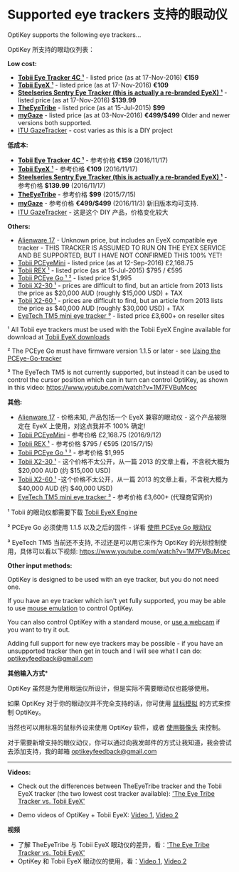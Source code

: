 Supported eye trackers
支持的眼动仪
======

OptiKey supports the following eye trackers...

OptiKey 所支持的眼动仪列表：

**Low cost:**

* [**Tobii Eye Tracker 4C ¹**](https://tobiigaming.com/eye-tracker-4c/) - listed price (as at 17-Nov-2016) **€159**
* [**Tobii EyeX ¹**](http://tobiigaming.com/product/tobii-eyex/) - listed price (as at 17-Nov-2016) **€109**
* [**Steelseries Sentry Eye Tracker (this is actually a re-branded EyeX) ¹**](https://steelseries.com/gaming-controllers/sentry-gaming-eye-tracker) - listed price (as at 17-Nov-2016) **$139.99**
* [**TheEyeTribe**](https://theeyetribe.com/order/) - listed price (as at 15-Jul-2015) **$99**
* [**myGaze**](http://www.mygaze.com/products/mygaze-n/) - listed price (as at 03-Nov-2016) **€499/$499** Older and newer versions both supported.
* [ITU GazeTracker](http://nuigroup.com/forums/viewthread/5022/) - cost varies as this is a DIY project

**低成本:**

* [**Tobii Eye Tracker 4C ¹**](https://tobiigaming.com/eye-tracker-4c/) - 参考价格  **€159** (2016/11/17)
* [**Tobii EyeX ¹**](http://tobiigaming.com/product/tobii-eyex/) - 参考价格 **€109** (2016/11/17)
* [**Steelseries Sentry Eye Tracker (this is actually a re-branded EyeX) ¹**](https://steelseries.com/gaming-controllers/sentry-gaming-eye-tracker) - 参考价格 **$139.99** (2016/11/17)
* [**TheEyeTribe**](https://theeyetribe.com/order/) - 参考价格 **$99** (2015/7/15)
* [**myGaze**](http://www.mygaze.com/products/mygaze-n/) - 参考价格 **€499/$499** (2016/11/3) 新旧版本均可支持.
* [ITU GazeTracker](http://nuigroup.com/forums/viewthread/5022/) - 这是这个 DIY 产品，价格变化较大

**Others:**

* [Alienware 17](http://www.tobii.com/group/news-media/press-releases/2016/9/alienware-creates-worlds-first-intelligent-notebook-with-tobii-eye-tracking/) - Unknown price, but includes an EyeX compatible eye tracker - THIS TRACKER IS ASSUMED TO RUN ON THE EYEX SERVICE AND BE SUPPORTED, BUT I HAVE NOT CONFIRMED THIS 100% YET!
* [Tobii PCEyeMini](https://www.tobiidynavox.co.uk/devices/Eye-Gaze-Devices/PCEye-Mini-with-Windows-Control/) - listed price (as at 12-Sep-2016) £2,168.75
* [Tobii REX ¹](http://www.tobii.com/en/eye-experience/buy/buy-rex/) - listed price (as at 15-Jul-2015) $795 / €595
* [Tobii PCEye Go ¹ ²](http://www.tobiiati-webshop.com/products/tobii-pceye-go) - listed price $1,995
* [Tobii X2-30 ¹](http://www.tobii.com/en/eye-tracking-research/global/products/hardware/tobii-x2-30-eye-tracker/) - prices are difficult to find, but an article from 2013 lists the price as $20,000 AUD (roughly $15,000 USD) + TAX
* [Tobii X2-60 ¹](http://www.tobii.com/en/eye-tracking-research/global/products/hardware/tobii-x2-60-eye-tracker/) - prices are difficult to find, but an article from 2013 lists the price as $40,000 AUD (roughly $30,000 USD) + TAX
* [EyeTech TM5 mini eye tracker ³](http://www.eyetechds.com/tm5-mini-assistive-tech.html) - listed price £3,600+ on reseller sites

¹ All Tobii eye trackers must be used with the Tobii EyeX Engine available for download at [Tobii EyeX downloads](http://developer.tobii.com/?wpdmdl=181)

² The PCEye Go must have firmware version 1.1.5 or later - see [Using the PCEye-Go-tracker](https://github.com/JuliusSweetland/OptiKey/wiki/Using-the-Tobii-PCEye-Go-tracker)

³ The EyeTech TM5 is not currently supported, but instead it can be used to control the cursor position which can in turn can control OptiKey, as shown in this video: https://www.youtube.com/watch?v=1M7FVBuMcec


**其他:**

* [Alienware 17](http://www.tobii.com/group/news-media/press-releases/2016/9/alienware-creates-worlds-first-intelligent-notebook-with-tobii-eye-tracking/) - 价格未知, 产品包括一个 EyeX 兼容的眼动仪 - 这个产品被限定在 EyeX 上使用，对这点我并不 100% 确定!
* [Tobii PCEyeMini](https://www.tobiidynavox.co.uk/devices/Eye-Gaze-Devices/PCEye-Mini-with-Windows-Control/) - 参考价格 £2,168.75 (2016/9/12)
* [Tobii REX ¹](http://www.tobii.com/en/eye-experience/buy/buy-rex/) - 参考价格 $795 / €595  (2015/7/15)
* [Tobii PCEye Go ¹ ²](http://www.tobiiati-webshop.com/products/tobii-pceye-go) - 参考价格 $1,995
* [Tobii X2-30 ¹](http://www.tobii.com/en/eye-tracking-research/global/products/hardware/tobii-x2-30-eye-tracker/) - 这个价格不太公开，从一篇 2013 的文章上看，不含税大概为 $20,000 AUD (约 $15,000 USD)
* [Tobii X2-60 ¹](http://www.tobii.com/en/eye-tracking-research/global/products/hardware/tobii-x2-60-eye-tracker/) -这个价格不太公开，从一篇 2013 的文章上看，不含税大概为 $40,000 AUD (约 $40,000 USD)
* [EyeTech TM5 mini eye tracker ³](http://www.eyetechds.com/tm5-mini-assistive-tech.html) - 参考价格 £3,600+ (代理商官网价)

¹ Tobii 的眼动仪都需要下载 [Tobii EyeX Engine](http://developer.tobii.com/?wpdmdl=181)

² PCEye Go 必须使用 1.1.5 以及之后的固件 - 详看 [使用 PCEye Go 眼动仪](https://github.com/JuliusSweetland/OptiKey/wiki/Using-the-Tobii-PCEye-Go-tracker)

³ EyeTech TM5 当前还不支持, 不过还是可以用它来作为 OptiKey 的光标控制使用，具体可以看以下视频: https://www.youtube.com/watch?v=1M7FVBuMcec

**Other input methods:**

OptiKey is designed to be used with an eye tracker, but you do not need one.

If you have an eye tracker which isn't yet fully supported, you may be able to use [mouse emulation](https://github.com/JuliusSweetland/OptiKey/wiki/Using-mouse-emulation) to control OptiKey.

You can also control OptiKey with a standard mouse, or [use a webcam](https://github.com/JuliusSweetland/OptiKey/wiki/Using-webcams) if you want to try it out.

Adding full support for new eye trackers may be possible - if you have an unsupported tracker then get in touch and I will see what I can do: [optikeyfeedback@gmail.com](mailto:optikeyfeedback@gmail.com)

**其他输入方式***

OptiKey 虽然是为使用眼运仪所设计，但是实际不需要眼动仪也能够使用。

如果 OptiKey 对于你的眼动仪并不完全支持的话，你可使用 [鼠标模拟](https://github.com/JuliusSweetland/OptiKey/wiki/Using-mouse-emulation)  的方式来控制 OptiKey。

当然也可以用标准的鼠标外设来使用 OptiKey 软件，或者 [使用摄像头](https://github.com/JuliusSweetland/OptiKey/wiki/Using-webcams) 来控制。

对于需要新增支持的眼仪动仪，你可以通过向我发邮件的方式让我知道，我会尝试去添加支持，我的邮箱 [optikeyfeedback@gmail.com](mailto:optikeyfeedback@gmail.com)

---

**Videos:**

* Check out the differences between TheEyeTribe tracker and the Tobii EyeX tracker (the two lowest cost tracker available): ['The Eye Tribe Tracker vs. Tobii EyeX'](https://www.youtube.com/watch?v=rm2XhWzrC4o)

* Demo videos of OptiKey + Tobii EyeX: [Video 1](https://www.youtube.com/watch?v=CkWBLHRYx94), [Video 2](https://www.youtube.com/watch?v=L1uYSJNoK-o)


**视频**

* 了解 TheEyeTribe 与 Tobii EyeX 眼动仪的差异，看：['The Eye Tribe Tracker vs. Tobii EyeX'](https://www.youtube.com/watch?v=rm2XhWzrC4o)
* OptiKey 和 Tobii EyeX 眼动仪的使用，看：[Video 1](https://www.youtube.com/watch?v=CkWBLHRYx94), [Video 2](https://www.youtube.com/watch?v=L1uYSJNoK-o)
